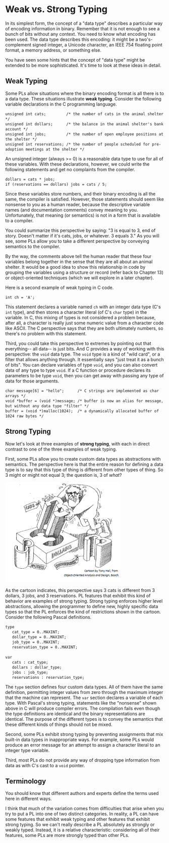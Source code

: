 # Weak vs. Strong Typing

In its simplest form, the concept of a "data type" describes a particular way of encoding information in binary. Remember that it is not enough to see a bunch of bits without any context. You need to know what encoding has been used. The data type describes this encoding: it might be a two's-complement signed integer, a Unicode character, an IEEE 754 floating point format, a memory address, or something else.

You have seen some hints that the concept of "data type" might be extended to be more sophisticated. It's time to look at these ideas in detail.

## Weak Typing

Some PLs allow situations where the binary encoding format is all there is to a data type. These situations illustrate **weak typing**. Consider the following variable declarations in the C programming language.

```
unsigned int cats;         /* the number of cats in the animal shelter */
unsigned int dollars;      /* the balance in the animal shelter's bank account */
unsigned int jobs;         /* the number of open employee positions at the shelter */
unsigned int reservations; /* the number of people scheduled for pre-adoption meetings at the shelter */
```

An unsigned integer (always >= 0) is a reasonable data type to use for all of these variables. With these declarations, however, we could write the following statements and get no complaints from the compiler.

```
dollars = cats * jobs;
if (reservations == dollars) jobs = cats / 5;
```

Since these variables store numbers, and their binary encoding is all the same, the compiler is satisfied. However, those statements should seem like nonsense to you as a human reader, because the descriptive variable names (and documentation comments) convey meaning to you. Unfortunately, that meaning (or semantics) is not in a form that is available to a compiler.

You could summarize this perspective by saying: "3 is equal to 3, end of story. Doesn't matter if it's cats, jobs, or whatever. 3 equals 3." As you will see, some PLs allow you to take a different perspective by conveying semantics to the compiler.

By the way, the comments above tell the human reader that these four variables belong together in the sense that they are all about an animal shelter. It would be a good idea to show this relationship in code by grouping the variables using a structure or record (refer back to Chapter 13) or object-oriented techniques (which we will explore in a later chapter).

Here is a second example of weak typing in C code.

```
int ch = 'A';
```

This statement declares a variable named `ch` with an integer data type (C's `int` type), and then stores a character literal (of C's `char` type) in the variable. In C, this mixing of types is not considered a problem because, after all, a character is really just some numeric value from a character code like ASCII. The C perspective says that they are both ultimately numbers, so there's no problem with this statement.

Third, you could take this perspective to extremes by pointing out that everything-- all data-- is just bits. And C provides a way of working with this perspective: the `void` data type. The `void` type is a kind of "wild card", or a filter that allows anything through. It essentially says "just treat it as a bunch of bits". You can declare variables of type `void`, and you can also convert data of any type to type `void`. If a C function or procedure declares its parameters to be type `void`, then you can get away with passing any type of data for those arguments.

```
char message[6] = "hello";      /* C strings are implemented as char arrays */
void *buffer = (void *)message; /* buffer is now an alias for message, but without any data type "filter" */ 
buffer = (void *)malloc(1024);  /* a dynamically allocated buffer of 1024 raw bytes */
```

## Strong Typing

Now let's look at three examples of **strong typing**, with each in direct contrast to one of the three examples of weak typing.

First, some PLs allow you to create custom data types as abstractions with semantics. The perspective here is that the entire reason for defining a data type is to say that this type of thing is different from other types of thing. So 3 might or might not equal 3; the question is, 3 of *what*?

![Strong Typing cartoon](images/types.png)

As the cartoon indicates, this perspective says 3 cats is different from 3 dollars, 3 jobs, and 3 reservations. PL features that exhibit this kind of behavior are examples of strong typing. Strong typing enforces higher level abstractions, allowing the programmer to define new, highly specific data types so that the PL enforces the kind of restrictions shown in the cartoon.  Consider the following Pascal definitions.

```
type 
   cat_type = 0..MAXINT;
   dollar_type = 0..MAXINT;
   job_type = 0..MAXINT;
   reservation_type = 0..MAXINT;
 
var
   cats : cat_type;
   dollars : dollar_type;
   jobs : job_type;
   reservations : reservation_type;
```

The `type` section defines four custom data types. All of them have the same definition, permitting integer values from zero through the maximum integer that the machine can represent. The `var` section declares a variable of each type. With Pascal's strong typing, statements like the "nonsense" shown above in C will produce compiler errors. The compilation fails even though the type definitions are identical and the binary representations are identical. The purpose of the different types is to convey the semantics that these different kinds of things should not be mixed.

Second, some PLs exhibit strong typing by preventing assignments that mix built-in data types in inappropriate ways. For example, some PLs would produce an error message for an attempt to assign a character literal to an integer type variable.

Third, most PLs do not provide any way of dropping type information from data as with C's cast to a `void` pointer.

## Terminology

You should know that different authors and experts define the terms used here in different ways.

I think that much of the variation comes from difficulties that arise when you try to put a PL into one of two distinct categories. In reality, a PL can have some features that exhibit weak typing and other features that exhibit strong typing. So we can't really describe a PL absolutely as strongly or weakly typed. Instead, it is a relative characteristic: considering all of their features, some PLs are more strongly typed than other PLs.